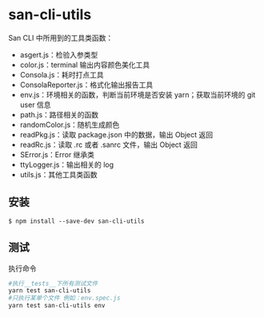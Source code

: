 # san-cli-utils

San CLI 中所用到的工具类函数：

-   asgert.js：检验入参类型
-   color.js：terminal 输出内容颜色美化工具
-   Consola.js：耗时打点工具
-   ConsolaReporter.js：格式化输出报告工具
-   env.js：环境相关的函数，判断当前环境是否安装 yarn；获取当前环境的 git user 信息
-   path.js：路径相关的函数
-   randomColor.js：随机生成颜色
-   readPkg.js：读取 package.json 中的数据，输出 Object 返回
-   readRc.js：读取 .rc 或者 .sanrc 文件，输出 Object 返回
-   SError.js：Error 继承类
-   ttyLogger.js：输出相关的 log
-   utils.js：其他工具类函数

## 安装

```shell
$ npm install --save-dev san-cli-utils
```

## 测试

执行命令

```bash
#执行__tests__下所有测试文件
yarn test san-cli-utils
#只执行某单个文件 例如：env.spec.js
yarn test san-cli-utils env
```
